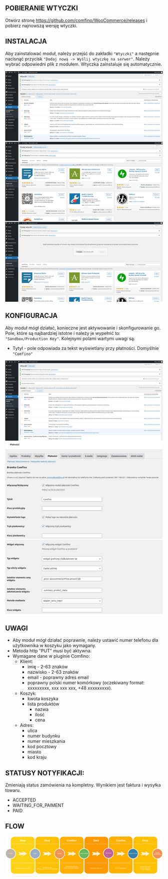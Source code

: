 ## POBIERANIE WTYCZKI

Otwórz stronę https://github.com/comfino/WooCommerce/releases i pobierz najnowszą wersję wtyczki.

## INSTALACJA

Aby zainstalować moduł, należy przejść do zakładki `"Wtyczki"` a następnie nacisnąć przycisk `"Dodaj nową -> Wyślij wtyczkę na serwer"`. Należy wybrać odpowiedni plik z modułem. Wtyczka zainstaluje się automatycznie.

![Instalacja](images/pl/installation-1.png "Instalacja")
![Instalacja](images/pl/installation-2.png "Instalacja")
![Instalacja](images/pl/installation-3.png "Instalacja")

## KONFIGURACJA

Aby moduł mógł działać, konieczne jest aktywowanie i skonfigurowanie go. Pole, które są najbardziej istotne i należy je wypełnić to: `"Sandbox/Production Key"`. 
Kolejnymi polami wartymi uwagi są:

* Tytył - pole odpowiada za tekst wyświetlany przy płatności. Domyślnie `"Comfino"`

![Konfiguracja](images/pl/configuration-1.png "Konfiguracja")
![Konfiguracja](images/pl/configuration-2.png "Konfiguracja")
![Konfiguracja](images/pl/configuration-3.png "Konfiguracja")

## UWAGI

* Aby moduł mógł działać poprawnie, należy ustawić numer telefonu dla użytkownika w koszyku jako wymagany. 
* Metoda http "PUT" musi być aktywna.
* Wymagane dane w pluginie Comfino:
    * Klient:
        * imię - 2-63 znaków
        * nazwisko - 2-63 znaków
        * email - poprawny adres email
        * poprawny polski numer komórkowy (oczekiwany format: xxxxxxxxx, xxx xxx xxx, +48 xxxxxxxxx).
    * Koszyk:
        * kwota koszyka
        * lista produktów
            * nazwa
            * ilość
            * cena
    * Adres:
        * ulica
        * numer budynku
        * numer mieszkania
        * kod pocztowy
        * miasto
        * kod kraju

## STATUSY NOTYFIKACJI:

Zmieniają status zamówienia na kompletny. Wynikiem jest faktura i wysyłka towaru.

* ACCEPTED
* WAITING_FOR_PAIMENT
* PAID

## FLOW

![Flow](images/comfino-flow.png "Flow")
